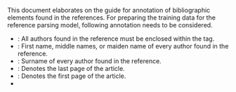 This document elaborates on the guide for annotation of bibliographic elements found in the references.
For preparing the training data for the reference parsing model, following annotation needs to be considered.

*  <author>: All authors found in the reference must be enclosed within the <author> </author> tag.
*  <given-names>: First name, middle names, or maiden name of every author found in the reference. 
*  <surname>: Surname of every author found in the reference.
*  <lpage>: Denotes the last page of the article.
*  <fpage>: Denotes the first page of the article.
*  <title>: Describes the article-title.
*  <editor>: Denotes all editors of the reference.
*  <identifier>: Denotes the unique identifier of the reference.
*  <url>: Denotes the url found in the reference.
*  <issue>: Denotes the issue number of the journal.
*  <volume>: Denotes the volume number of the journal.
*  <publisher>: Denotes the publisher of the journal.
*  <year>: Denotes the year in which the article was published.
*  <other>: part of the reference which are not related to the tags mentioned above should be tagged as other.
